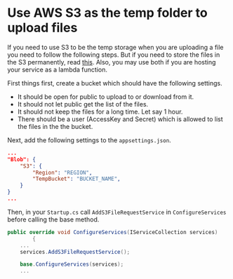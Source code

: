 ﻿# Use AWS S3 as the temp folder to upload files

If you need to use S3 to be the temp storage when you are uploading a file you need to follow the following steps. But if you need to store the files in the S3 permanently, read [this](/Entities/Blob.md). Also, you may use both if you are hosting your service as a lambda function.

First things first, create a bucket which should have the following settings.
- It should be open for public to upload to or download from it.
- It should not let public get the list of the files.
- It should not keep the files for a long time. Let say 1 hour.
- There should be a user (AccessKey and Secret) which is allowed to list the files in the the bucket.

Next, add the following settings to the `appsettings.json`.
```json
...
"Blob": {
    "S3": {
        "Region": "REGION",
        "TempBucket": "BUCKET_NAME",
    }
}
...
```
Then, in your `Startup.cs` call `AddS3FileRequestService` in `ConfigureServices` before calling the base method.
```csharp
public override void ConfigureServices(IServiceCollection services)
        {
    ...
    services.AddS3FileRequestService();

    base.ConfigureServices(services);
    ...
```